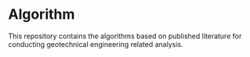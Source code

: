 # Algorithm
This repository contains the algorithms based on published literature for conducting geotechnical engineering related analysis.
